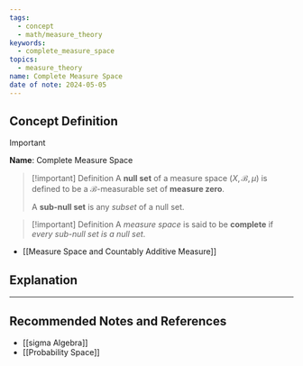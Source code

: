 ```yaml
---
tags:
  - concept
  - math/measure_theory
keywords:
  - complete_measure_space
topics:
  - measure_theory
name: Complete Measure Space
date of note: 2024-05-05
---
```


## Concept Definition

>[!important]
>**Name**:  Complete Measure Space


>[!important] Definition
>A **null set** of a measure space $(X, \mathscr{B}, \mu)$ is defined to be a $\mathscr{B}$-measurable set of **measure zero**. 
>
>A **sub-null set** is any *subset* of a null set. 

>[!important] Definition
>A *measure space* is said to be **complete** if *every sub-null set is a null set*.

- [[Measure Space and Countably Additive Measure]]

## Explanation







-----------
##  Recommended Notes and References

- [[sigma Algebra]]
- [[Probability Space]]